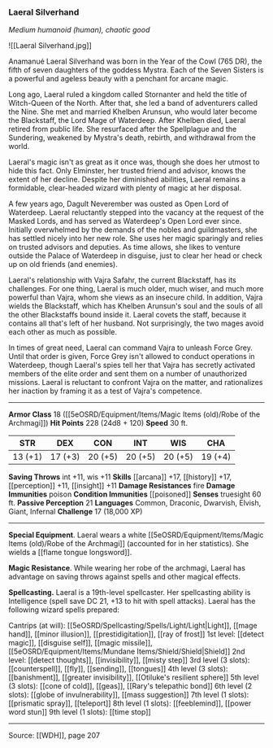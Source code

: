 ### Laeral Silverhand
_Medium humanoid (human), chaotic good_

![[Laeral Silverhand.jpg]]

Anamanué Laeral Silverhand was born in the Year of the Cowl (765 DR), the fifth of seven daughters of the goddess Mystra. Each of the Seven Sisters is a powerful and ageless beauty with a penchant for arcane magic.

Long ago, Laeral ruled a kingdom called Stornanter and held the title of Witch-Queen of the North. After that, she led a band of adventurers called the Nine. She met and married Khelben Arunsun, who would later become the Blackstaff, the Lord Mage of Waterdeep. After Khelben died, Laeral retired from public life. She resurfaced after the Spellplague and the Sundering, weakened by Mystra's death, rebirth, and withdrawal from the world.

Laeral's magic isn't as great as it once was, though she does her utmost to hide this fact. Only Elminster, her trusted friend and advisor, knows the extent of her decline. Despite her diminished abilities, Laeral remains a formidable, clear-headed wizard with plenty of magic at her disposal.

A few years ago, Dagult Neverember was ousted as Open Lord of Waterdeep. Laeral reluctantly stepped into the vacancy at the request of the Masked Lords, and has served as Waterdeep's Open Lord ever since. Initially overwhelmed by the demands of the nobles and guildmasters, she has settled nicely into her new role. She uses her magic sparingly and relies on trusted advisors and deputies. As time allows, she likes to venture outside the Palace of Waterdeep in disguise, just to clear her head or check up on old friends (and enemies).

Laeral's relationship with Vajra Safahr, the current Blackstaff, has its challenges. For one thing, Laeral is much older, much wiser, and much more powerful than Vajra, whom she views as an insecure child. In addition, Vajra wields the Blackstaff, which has Khelben Arunsun's soul and the souls of all the other Blackstaffs bound inside it. Laeral covets the staff, because it contains all that's left of her husband. Not surprisingly, the two mages avoid each other as much as possible.

In times of great need, Laeral can command Vajra to unleash Force Grey. Until that order is given, Force Grey isn't allowed to conduct operations in Waterdeep, though Laeral's spies tell her that Vajra has secretly activated members of the elite order and sent them on a number of unauthorized missions. Laeral is reluctant to confront Vajra on the matter, and rationalizes her inaction by framing it as a test of Vajra's competence.






---

**Armor Class** 18 ([[5eOSRD/Equipment/Items/Magic Items (old)/Robe of the Archmagi]])
**Hit Points** 228 (24d8 + 120)
**Speed** 30 ft.

| STR     | DEX     | CON     | INT     | WIS     | CHA     |
|---------|---------|---------|---------|---------|---------|
| 13 (+1) | 17 (+3) | 20 (+5) | 20 (+5) | 20 (+5) | 19 (+4) |

**Saving Throws** int +11, wis +11
**Skills** [[arcana]] +17, [[history]] +17, [[perception]] +11, [[insight]] +11
**Damage Resistances** fire
**Damage Immunities** poison
**Condition Immunities** [[poisoned]]
**Senses** truesight 60 ft.
**Passive Perception** 21
**Languages** Common, Draconic, Dwarvish, Elvish, Giant, Infernal
**Challenge** 17 (18,000 XP)

---

**Special Equipment**. Laeral wears a white [[5eOSRD/Equipment/Items/Magic Items (old)/Robe of the Archmagi]] (accounted for in her statistics). She wields a [[flame tongue longsword]].

**Magic Resistance**. While wearing her robe of the archmagi, Laeral has advantage on saving throws against spells and other magical effects.

**Spellcasting.** Laeral is a 19th-level spellcaster. Her spellcasting ability is Intelligence (spell save DC 21, +13 to hit with spell attacks). Laeral has the following wizard spells prepared:

Cantrips (at will): [[5eOSRD/Spellcasting/Spells/Light/Light|Light]], [[mage hand]], [[minor illusion]], [[prestidigitation]], [[ray of frost]]
1st level: [[detect magic]], [[disguise self]], [[magic missile]], [[5eOSRD/Equipment/Items/Mundane Items/Shield/Shield|Shield]]
2nd level: [[detect thoughts]], [[invisibility]], [[misty step]]
3rd level (3 slots): [[counterspell]], [[fly]], [[sending]], [[tongues]]
4th level (3 slots): [[banishment]], [[greater invisibility]], [[Otiluke's resilient sphere]]
5th level (3 slots): [[cone of cold]], [[geas]], [[Rary's telepathic bond]]
6th level (2 slots): [[globe of invulnerability]], [[mass suggestion]]
7th level (1 slots): [[prismatic spray]], [[teleport]]
8th level (1 slots): [[feeblemind]], [[power word stun]]
9th level (1 slots): [[time stop]]


---

Source: [[WDH]], page 207